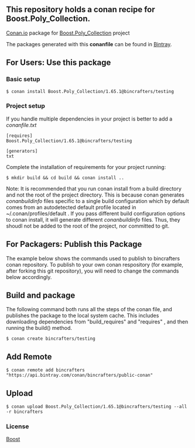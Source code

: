 ## This repository holds a conan recipe for Boost.Poly_Collection.

[Conan.io](https://conan.io) package for [Boost.Poly_Collection](https://github.com/Boostorg/Poly_Collection) project

The packages generated with this **conanfile** can be found in [Bintray](https://bintray.com/bincrafters/public-conan/Boost.Poly_Collection%3Abincrafters).

## For Users: Use this package

### Basic setup

    $ conan install Boost.Poly_Collection/1.65.1@bincrafters/testing

### Project setup

If you handle multiple dependencies in your project is better to add a *conanfile.txt*

    [requires]
    Boost.Poly_Collection/1.65.1@bincrafters/testing

    [generators]
    txt

Complete the installation of requirements for your project running:</small></span>

    $ mkdir build && cd build && conan install ..
	
Note: It is recommended that you run conan install from a build directory and not the root of the project directory.  This is because conan generates *conanbuildinfo* files specific to a single build configuration which by default comes from an autodetected default profile located in ~/.conan/profiles/default .  If you pass different build configuration options to conan install, it will generate different *conanbuildinfo* files.  Thus, they shoudl not be added to the root of the project, nor committed to git. 

## For Packagers: Publish this Package

The example below shows the commands used to publish to bincrafters conan repository. To publish to your own conan respository (for example, after forking this git repository), you will need to change the commands below accordingly. 

## Build  and package 

The following command both runs all the steps of the conan file, and publishes the package to the local system cache.  This includes downloading dependencies from "build_requires" and "requires" , and then running the build() method. 

    $ conan create bincrafters/testing
	
## Add Remote

	$ conan remote add bincrafters "https://api.bintray.com/conan/bincrafters/public-conan"

## Upload

    $ conan upload Boost.Poly_Collection/1.65.1@bincrafters/testing --all -r bincrafters

### License
[Boost](LICENSE)
